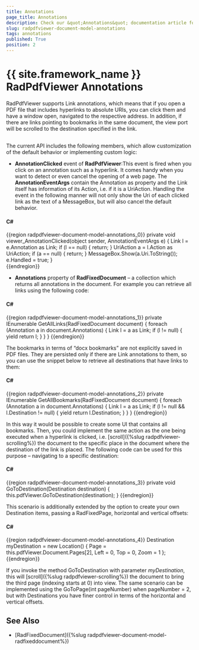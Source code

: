 ```yaml
---
title: Annotations
page_title: Annotations
description: Check our &quot;Annotations&quot; documentation article for the RadPdfViewer {{ site.framework_name }} control.
slug: radpdfviewer-document-model-annotations
tags: annotations
published: True
position: 2
---
```


# {{ site.framework_name }} RadPdfViewer Annotations



RadPdfViewer supports Link annotations, which means that if you open a PDF file that includes hyperlinks to absolute URIs, you can click them and have a window open, navigated to the respective address. In addition, if there are links pointing to bookmarks in the same document, the view port will be scrolled to the destination specified in the link.

## 

The current API includes the following members, which allow customization of the default behavior or implementing custom logic:

* __AnnotationClicked__ event of __RadPdfViewer__:This event is fired when you click on an annotation such as a hyperlink.  It comes handy when you want to detect or even cancel the opening of a web page. The __AnnotationEventArgs__ contain the Annotation as property and the Link itself has information of its Action, i.e. if it is a UriAction. Handling the event in the following manner will not only show the Uri of each clicked link as the text of a MessageBox, but will also cancel the default behavior.

#### __C#__

{{region radpdfviewer-document-model-annotations_0}}
	private void viewer_AnnotationClicked(object sender, AnnotationEventArgs e)
	{
	    Link l = e.Annotation as Link;
	    if (l == null)
	    {
	        return;
	    }
	    UriAction a = l.Action as UriAction;
	    if (a == null)
	    {
	        return;
	    }
	    MessageBox.Show(a.Uri.ToString());
	    e.Handled = true;
	}       
{{endregion}}



* __Annotations__ property of __RadFixedDocument__ – a collection which returns all annotations in the document. For example you can retrieve all links using the following code:

#### __C#__

{{region radpdfviewer-document-model-annotations_1}}
	private IEnumerable<Link> GetAllLinks(RadFixedDocument document) 
	{ 
	    foreach (Annotation a in document.Annotations) 
	    { 
	        Link l = a as Link; 
	        if (l != null) 
	        { 
	            yield return l; 
	        } 
	    } 
	} 
{{endregion}}

The bookmarks in terms of “docx bookmarks” are not explicitly saved in PDF files. They are persisted only if there are Link annotations to them, so you can use the snippet below to retrieve all destinations that have links to them:

#### __C#__

{{region radpdfviewer-document-model-annotations_2}}
	private IEnumerable<Destination> GetAllBookmarks(RadFixedDocument document) 
	{ 
	    foreach (Annotation a in document.Annotations) 
	    { 
	        Link l = a as Link; 
	        if (l != null && l.Destination != null) 
	        { 
	            yield return l.Destination; 
	        } 
	    } 
	}
{{endregion}}

In this way it would be possible to create some UI that contains all bookmarks. Then, you could implement the same action as the one being executed when a hyperlink is clicked, i.e. [scroll]({%slug radpdfviewer-scrolling%}) the document to the specific place in the document where the destination of the link is placed. The following code can be used for this purpose – navigating to a specific destination:

#### __C#__

{{region radpdfviewer-document-model-annotations_3}}
	private void GoToDestination(Destination destination) 
	{ 
	    this.pdfViewer.GoToDestination(destination); 
	}
{{endregion}}

This scenario is additionally extended by the option to create your own Destination items, passing a RadFixedPage, horizontal and vertical offsets:

#### __C#__

{{region radpdfviewer-document-model-annotations_4}}
	Destination myDestination = new Location() { Page = this.pdfViewer.Document.Pages[2], Left = 0, Top = 0, Zoom = 1 };
{{endregion}}

If you invoke the method GoToDestination with parameter *myDestination*, this will [scroll]({%slug radpdfviewer-scrolling%}) the document to bring the third page (indexing starts at 0) into view. The same scenario can be implemented using the GoToPage(int pageNumber) when pageNumber = 2, but with Destinations you have finer control in terms of the horizontal and vertical offsets.
        	 

## See Also

 * [RadFixedDocument]({%slug radpdfviewer-document-model-radfixeddocument%})
